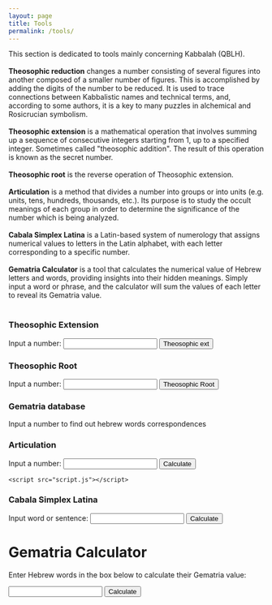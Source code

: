 ```yaml
---
layout: page
title: Tools
permalink: /tools/
---
```


This section is dedicated to tools mainly concerning Kabbalah (QBLH).<br><br>
<b>Theosophic reduction</b> changes a number consisting of several figures into another composed of a smaller number of figures. This is accomplished by adding the digits of the number to be reduced. It is used to trace connections between Kabbalistic names and technical terms, and, according to some authors, it is a key to many puzzles in alchemical and Rosicrucian symbolism.<br><br> 
<b>Theosophic extension</b> is a mathematical operation that involves summing up a sequence of consecutive integers starting from 1, up to a specified integer. Sometimes called "theosophic addition". The result of this operation is known as the secret number.<br><br>
<b>Theosophic root</b> is the reverse operation of Theosophic extension.<br><br> 
<b>Articulation</b> is a method that divides a number into groups or into units (e.g. units, tens, hundreds, thousands, etc.). Its purpose is to study the occult meanings of each group in order to determine the significance of the number which is being analyzed.<br><br>
<b>Cabala Simplex Latina</b> is a Latin-based system of numerology that assigns numerical values to letters in the Latin alphabet, with each letter corresponding to a specific number.<br><br>
<b>Gematria Calculator</b> is a tool that calculates the numerical value of Hebrew letters and words, providing insights into their hidden meanings. Simply input a word or phrase, and the calculator will sum the values of each letter to reveal its Gematria value.<br><br>
 


<h3>Theosophic Extension</h3>
<label for="input-text">Input a number:</label>
<input type="text" id="input-number">
<button onclick="calculateTeosophicExtension()">Theosophic ext</button>
<p id="result"></p>

<h3>Theosophic Root</h3>
<label for="input-text">Input a number:</label>
<input type="text" id="input">
<button id="btn">Theosophic Root</button>
<div id="output"></div>




<script>
function calculateTeosophicExtension() {
  var inputNumber = document.getElementById("input-number").value; // Recupera il valore inserito nella casella di testo
  var teosophicSum = 0;
  for (var i = 1; i <= inputNumber; i++) {
    teosophicSum += i;
  }
  document.getElementById("result").innerHTML = "The theosophic extension of " + inputNumber + " is " + teosophicSum;
}
function calculateTeosophicNumber(number) {
  let sum = 0;
  
  for (let i = 1; i <= number; i++) {
    sum += i;
    
    if (sum === number) {
      return i;
    }
  }
  
  return null; // se non viene trovato alcun numero, restituisce null
}

document.getElementById("btn").addEventListener("click", function() {
  let input = document.getElementById("input").value;
  let result = calculateTeosophicNumber(parseInt(input));
  
  if (result !== null) {
    document.getElementById("output").innerHTML = "The theosophic root of " + input + " is " + result;
  } else {
    document.getElementById("output").innerHTML = "The number " + input + " is not a theosophic extension";
  }
});
</script>

<h3>Gematria database</h3>
Input a number to find out hebrew words correspondences




<html>
<head>
	<title>Number Divider</title>
	<meta charset="UTF-8">
	<meta name="viewport" content="width=device-width, initial-scale=1.0">
  <h3>Articulation</h3>
	</head>
<body>
	<label for="input-text">Input a number:</label>
	<input type="text" id="number-input">
	<button id="calculate-button">Calculate</button>
	<p id="output1"></p>

	<script src="script.js"></script>
</body>
</html>

<script>


// Get the necessary elements from the DOM
const numberInput = document.getElementById("number-input");
const calculateButton = document.getElementById("calculate-button");
const outputElement = document.getElementById("output1");

// Add an event listener to the button
calculateButton.addEventListener("click", function() {
    // Get the input value and convert it to a number
    let inputValue = Number(numberInput.value);

    // Divide the number into units
    const units = [1000000000000, 100000000000, 10000000000, 1000000000, 100000000, 10000000, 10000000, 1000000, 100000, 10000, 1000, 100, 10, 1];
    let result = "";
    let foundNonZero = false;
    for (let i = 0; i < units.length; i++) {
        const unitValue = Math.floor(inputValue / units[i]);
        if (unitValue > 0 || foundNonZero) {
            foundNonZero = true;
            result += unitValue * units[i] + ";";
        }
        inputValue -= unitValue * units[i];
    }

    // Display the output
    if (!foundNonZero) {
        outputElement.textContent = inputValue;
    } else {
        outputElement.textContent = result.slice(0, -1); // Remove the last semicolon
    }
});
</script>

<html>

<body>
	<h3>Cabala Simplex Latina</h3>
	<label for="input-text">Input word or sentence:</label>
	<input type="text" id="input-text">
	<button onclick="calculate()">Calculate</button>
	<p id="output-art"></p>

	
</body>
</html>

<script>

		function calculate() {
			// Get the input text
			const inputText = document.getElementById("input-text").value.toUpperCase();

			// Map each letter to its corresponding number value
			const letterValues = {
				"A": 1,
				"B": 2,
				"C": 3,
				"D": 4,
				"E": 5,
				"F": 6,
				"G": 7,
				"H": 8,
				"I": 9,
				"L": 10,
				"M": 11,
				"N": 12,
				"O": 13,
				"P": 14,
				"Q": 15,
				"R": 16,
				"S": 17,
				"T": 18,
				"U": 19,
				"V": 20,
				"Z": 21
			};

			// Calculate the sum of the letter values
			let sum = 0;
			for (let i = 0; i < inputText.length; i++) {
				const letter = inputText.charAt(i);
				if (letter in letterValues) {
					sum += letterValues[letter];
				}
			}

			// Output the result
			document.getElementById("output-art").innerHTML = "Result: " + sum;
		}
</script>




<html>
  <head>
    <meta charset="UTF-8">
    <title>Gematria Calculator</title>
  </head>
  <body>
    <h1>Gematria Calculator</h1>
    <p>Enter Hebrew words in the box below to calculate their Gematria value:</p>
    <input type="text" id="input" />
    <button onclick="calculate()">Calculate</button>
    <p id="outputGem"></p>
  
<script>

    const gematriaTable = {
    "א": 1,
    "ב": 2,
    "ג": 3,
    "ד": 4,
    "ה": 5,
    "ו": 6,
    "ז": 7,
    "ח": 8,
    "ט": 9,
    "י": 10,
    "כ": 20,
    "ל": 30,
    "מ": 40,
    "נ": 50,
    "ס": 60,
    "ע": 70,
    "פ": 80,
    "צ": 90,
    "ק": 100,
    "ר": 200,
    "ש": 300,
    "ת": 400,
    "ם": 40,
    "ן": 50,
    "ף": 80,
    "ץ": 90,
    "ך": 20
  };
      
      function calculate() {
        const input = document.getElementById("input").value;
        let gematriaValue = 0;
        for (let i = 0; i < input.length; i++) {
          const letterValue = gematriaTable[input[i]];
          if (letterValue) {
            gematriaValue += letterValue;
          }
        }
        document.getElementById("outputGem").innerHTML = "Gematria value: " + gematriaValue;
      }
	  
</script>
  
  </body>
  </html>


